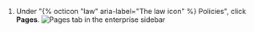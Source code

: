1. Under "{% octicon "law" aria-label="The law icon" %} Policies", click **Pages**.
   ![Pages tab in the enterprise sidebar](/assets/images/enterprise/business-accounts/pages-tab.png)

